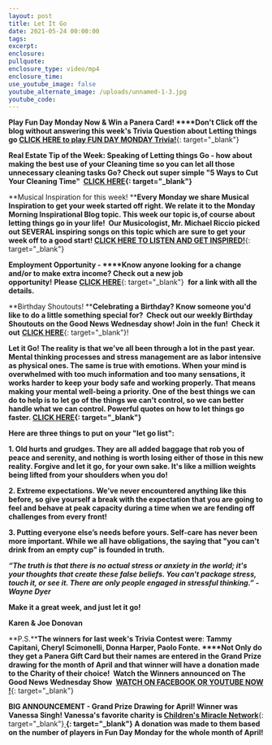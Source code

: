 ```yaml
---
layout: post
title: Let It Go
date: 2021-05-24 00:00:00
tags:
excerpt:
enclosure:
pullquote:
enclosure_type: video/mp4
enclosure_time:
use_youtube_image: false
youtube_alternate_image: /uploads/unnamed-1-3.jpg
youtube_code:
---
```

**Play Fun Day Monday Now & Win a Panera Card\!&nbsp;****Don't Click off the blog without answering this week's Trivia Question about Letting things go&nbsp;**[**CLICK HERE to play FUN DAY MONDAY Trivia\!**](https://t.e2ma.net/click/q2egwe/y0qeoac/ygny1m){: target="_blank"}

**Real Estate Tip of the Week: Speaking of Letting things Go - how about making the best use of your Cleaning time so you can let all those unnecessary cleaning tasks Go? Check out super simple "5 Ways to Cut Your Cleaning Time" &nbsp;[CLICK HERE](https://t.e2ma.net/click/q2egwe/y0qeoac/e9ny1m){: target="_blank"}**

**Musical Inspiration for this week\!&nbsp;****Every Monday we share Musical Inspiration to get your week started off right. We relate it to the Monday Morning Inspirational Blog topic. This week our topic is,of course about letting things go in your life\!&nbsp; Our Musicologist, Mr. Michael Riccio picked out SEVERAL inspiring songs on this topic which are**&nbsp;**sure to get your week off to a good start\!&nbsp;**[**CLICK HERE TO LISTEN AND GET INSPIRED\!**](https://t.e2ma.net/click/q2egwe/y0qeoac/u1oy1m){: target="_blank"}

**Employment Opportunity -&nbsp;****Know anyone looking for a change and/or to make extra income? Check out a new job opportunity\!**&nbsp;**Please**&nbsp;[**CLICK HERE**](https://t.e2ma.net/click/q2egwe/y0qeoac/aupy1m){: target="_blank"}&nbsp;&nbsp;**for a link with all the details.**

**Birthday Shoutouts\!&nbsp;****Celebrating a Birthday? Know someone you'd like to do a little something special for?&nbsp; Check out our weekly Birthday Shoutouts on the Good News Wednesday show\! Join in the fun\!&nbsp; Check it out**&nbsp;[**CLICK HERE**](https://t.e2ma.net/click/q2egwe/y0qeoac/qmqy1m){: target="_blank"}\!

**Let it Go\! The reality is that we've all been through a lot in the past year. Mental thinking processes and stress management are as labor intensive as physical ones. The same is true with emotions. When your mind is overwhelmed with too much information and too many sensations, it works harder to keep your body safe and working properly. That means making your mental well-being a priority. One of the best things we can do to help is to let go of the things we can't control, so we can better handle what we can control. Powerful quotes on how to let things go faster.&nbsp;[CLICK HERE](https://t.e2ma.net/click/q2egwe/y0qeoac/6ery1m){: target="_blank"}**

**Here are three things to put on your "let go list":**

**1\. Old hurts and grudges. They are all added baggage that rob you of peace and serenity, and nothing is worth losing either of those in this new reality. Forgive and let it go, for your own sake. It's like a million weights being lifted from your shoulders when you do\!**

**2\. Extreme expectations. We've never encountered anything like this before, so give yourself a break with the expectation that you are going to feel and behave at peak capacity during a time when we are fending off challenges from every front\!**

**3\. Putting everyone else’s needs before yours. Self-care has never been more important. While we all have obligations, the saying that "you can't drink from an empty cup" is founded in truth.**

***“The truth is that there is no actual stress or anxiety in the world; it's your thoughts that create these false beliefs. You can't package stress, touch it, or see it. There are only people engaged in stressful thinking.” - Wayne Dyer***

**Make it a great week, and just let it go\!**

**Karen & Joe Donovan**

**P.S.****The winners for last week's Trivia Contest were**\:&nbsp;**Tammy Capitani, Cheryl Scimonelli, Donna Harper, Paolo Fonte.&nbsp;****Not Only do they get a Panera Gift Card but their names are entered in the Grand Prize drawing for the month of April and that winner will have a donation made to the Charity of their choice\! &nbsp;Watch the Winners announced on The Good News Wednesday Show&nbsp;**&nbsp;[**WATCH ON FACEBOOK OR YOUTUBE NOW \!**](https://t.e2ma.net/click/q2egwe/y0qeoac/2zsy1m){: target="_blank"}

**BIG ANNOUNCEMENT - Grand Prize Drawing for April\! Winner was Vanessa Singh\! Vanessa's favorite charity is&nbsp;**[**Children's Miracle Network**](https://t.e2ma.net/click/q2egwe/y0qeoac/isty1m){: target="_blank"}**[&nbsp;](https://t.e2ma.net/click/q2egwe/y0qeoac/ykuy1m){: target="_blank"}&nbsp;A donation was made to them based on the number of players in Fun Day Monday for the whole month of April\!**
